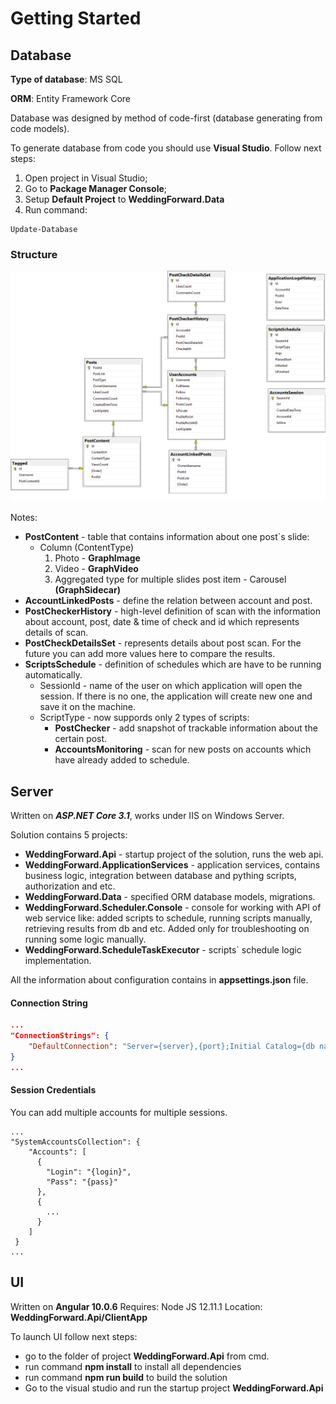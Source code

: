 # Getting Started

## Database

**Type of database**: MS SQL

**ORM**: Entity Framework Core

Database was designed by method of code-first (database generating from code models).

To generate database from code you should use **Visual Studio**. Follow next steps:
1.  Open project in Visual Studio;
2.  Go to **Package Manager Console**;
3.  Setup **Default Project** to **WeddingForward.Data**
4.  Run command:
```
Update-Database
```

### Structure
![Database structure](db-diagram.png)

Notes:
- **PostContent** - table that contains information about one post`s slide:
  - Column (ContentType) 
    1.  Photo - **GraphImage**
    2.  Video - **GraphVideo**
    3.  Aggregated type for multiple slides post item - Carousel **(GraphSidecar)**
- **AccountLinkedPosts** - define the relation between account and post.
- **PostCheckerHistory** - high-level definition of scan with the information about account, post, date & time of check and id which represents details of scan.
- **PostCheckDetailsSet** - represents details about post scan. For the future you can add more values here to compare the results.
- **ScriptsSchedule** - definition of schedules which are have to be running automatically. 
  - SessionId - name of the user on which application will open the session. If there is no one, the application will create new one and save it on the machine.
  - ScriptType - now suppords only 2 types of scripts:
    - **PostChecker** - add snapshot of trackable information about the certain post. 
    - **AccountsMonitoring** - scan for new posts on accounts which have already added to schedule.

##  Server

Written on ***ASP.NET Core 3.1***, works under IIS on Windows Server.

Solution contains 5 projects:
- **WeddingForward.Api** - startup project of the solution, runs the web api.
- **WeddingForward.ApplicationServices** - application services, contains business logic, integration between database and pything scripts, authorization and etc.
- **WeddingForward.Data** - specified ORM database models, migrations.
- **WeddingForward.Scheduler.Console** - console for working with API of web service like: added scripts to schedule, running scripts manually, retrieving results from db and etc. Added only for troubleshooting on running some logic manually.
- **WeddingForward.ScheduleTaskExecutor** - scripts` schedule logic implementation.

All the information about configuration contains in **appsettings.json** file.

#### Connection String

```json
...
"ConnectionStrings": {
    "DefaultConnection": "Server={server},{port};Initial Catalog={db name};Persist Security Info=False;User ID={username};Password={password};MultipleActiveResultSets=False;Encrypt=True;TrustServerCertificate=False;Connection Timeout=30;"
}
...
```

#### Session Credentials

You can add multiple accounts for multiple sessions.

```code
...
"SystemAccountsCollection": {
    "Accounts": [
      {
        "Login": "{login}",
        "Pass": "{pass}"
      },
      {
        ...
      }
    ]
 }
...
```

##  UI

Written on **Angular 10.0.6**
Requires: Node JS 12.11.1
Location: **WeddingForward.Api/ClientApp**

To launch UI follow next steps:
- go to the folder of project **WeddingForward.Api** from cmd.
- run command **npm install** to install all dependencies
- run command **npm run build** to build the solution
- Go to the visual studio and run the startup project **WeddingForward.Api** 
